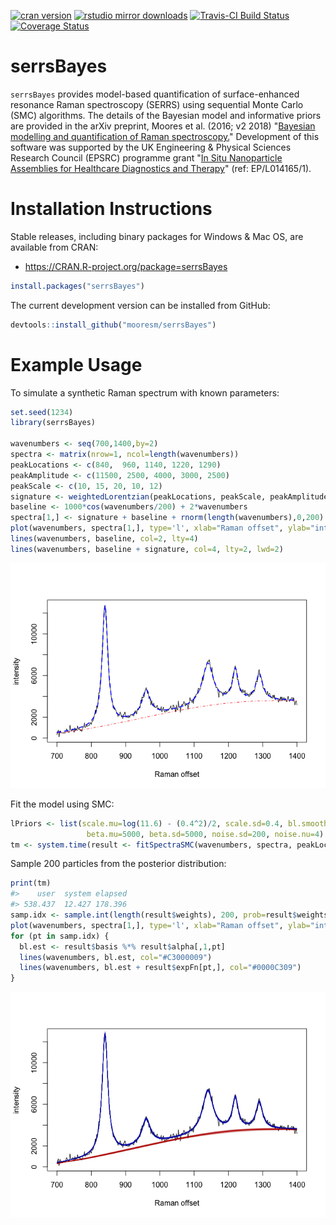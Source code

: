 
<!-- README.md is generated from README.Rmd. Please edit that file -->
[![cran version](http://www.r-pkg.org/badges/version/serrsBayes)](https://cran.r-project.org/package=serrsBayes) [![rstudio mirror downloads](http://cranlogs.r-pkg.org/badges/grand-total/serrsBayes)](https://github.com/metacran/cranlogs.app) [![Travis-CI Build Status](https://travis-ci.org/mooresm/serrsBayes.svg?branch=master)](https://travis-ci.org/mooresm/serrsBayes) [![Coverage Status](https://img.shields.io/codecov/c/github/mooresm/serrsBayes/master.svg)](https://codecov.io/github/mooresm/serrsBayes?branch=master)

serrsBayes
==========

`serrsBayes` provides model-based quantification of surface-enhanced resonance Raman spectroscopy (SERRS) using sequential Monte Carlo (SMC) algorithms. The details of the Bayesian model and informative priors are provided in the arXiv preprint, Moores et al. (2016; v2 2018) "[Bayesian modelling and quantification of Raman spectroscopy.](https://arxiv.org/abs/1604.07299)" Development of this software was supported by the UK Engineering & Physical Sciences Research Council (EPSRC) programme grant "[In Situ Nanoparticle Assemblies for Healthcare Diagnostics and Therapy](http://gow.epsrc.ac.uk/NGBOViewGrant.aspx?GrantRef=EP/L014165/1)" (ref: EP/L014165/1).

Installation Instructions
=========================

Stable releases, including binary packages for Windows & Mac OS, are available from CRAN:

-   <https://CRAN.R-project.org/package=serrsBayes>

``` r
install.packages("serrsBayes")
```

The current development version can be installed from GitHub:

``` r
devtools::install_github("mooresm/serrsBayes")
```

Example Usage
=============

To simulate a synthetic Raman spectrum with known parameters:

``` r
set.seed(1234)
library(serrsBayes)

wavenumbers <- seq(700,1400,by=2)
spectra <- matrix(nrow=1, ncol=length(wavenumbers))
peakLocations <- c(840,  960, 1140, 1220, 1290)
peakAmplitude <- c(11500, 2500, 4000, 3000, 2500)
peakScale <- c(10, 15, 20, 10, 12)
signature <- weightedLorentzian(peakLocations, peakScale, peakAmplitude, wavenumbers)
baseline <- 1000*cos(wavenumbers/200) + 2*wavenumbers
spectra[1,] <- signature + baseline + rnorm(length(wavenumbers),0,200)
plot(wavenumbers, spectra[1,], type='l', xlab="Raman offset", ylab="intensity")
lines(wavenumbers, baseline, col=2, lty=4)
lines(wavenumbers, baseline + signature, col=4, lty=2, lwd=2)
```

![](inst/image/README-example-1.png)

Fit the model using SMC:

``` r
lPriors <- list(scale.mu=log(11.6) - (0.4^2)/2, scale.sd=0.4, bl.smooth=10^11, bl.knots=50,
                 beta.mu=5000, beta.sd=5000, noise.sd=200, noise.nu=4)
tm <- system.time(result <- fitSpectraSMC(wavenumbers, spectra, peakLocations, lPriors))
```

Sample 200 particles from the posterior distribution:

``` r
print(tm)
#>    user  system elapsed 
#> 538.437  12.427 178.396
samp.idx <- sample.int(length(result$weights), 200, prob=result$weights)
plot(wavenumbers, spectra[1,], type='l', xlab="Raman offset", ylab="intensity")
for (pt in samp.idx) {
  bl.est <- result$basis %*% result$alpha[,1,pt]
  lines(wavenumbers, bl.est, col="#C3000009")
  lines(wavenumbers, bl.est + result$expFn[pt,], col="#0000C309")
}
```

![](inst/image/README-plotting-1.png)
